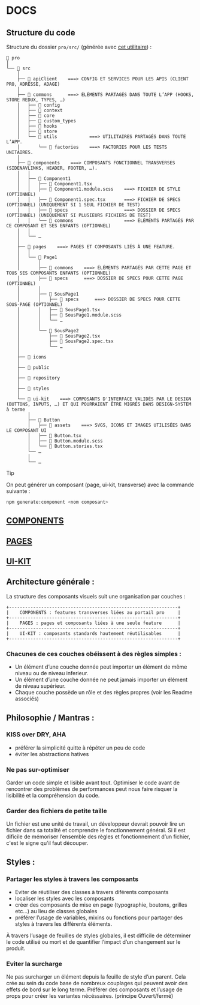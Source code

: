 # DOCS

## Structure du code

Structure du dossier `pro/src/` (générée avec [cet utilitaire](<https://tree.nathanfriend.com/?s=(%27optiMs!(%27fancy!true~fullPathJ~trailingSlashJ~rootDotJ)~N(%27N%277pro37src36apiClientsUIWMfigWMtextWoreWustom_typesLhooksLstoreLutilsOfactories46c9sLT48TH4EC9GFT.KHOKsOIBAB*6pRsBLPR1B*OIOKs4O51Q851HQE5GAQO52Q852HQF52.KH4AQ6icMsUpublicUrepositoryUstylesUui-kit3%27)~versiM!%271%27)*%20%200**73V*4B**5SousPR6V07%F0%9F%93%81%208%F0%9F%93%98%209ompMentA*%E2%80%A6B3*E%F0%9F%93%95%20F%F0%9F%93%97%20G1.module.scss4H.tsxIcommMsJ!falseKspecL30MonNsource!OB0Q4*RageTC91UB6V%5CnWLc%01WVUTRQONMLKJIHGFEBA98765430*>)) :

```
📁 pro
│
└── 📁 src
    │
    ├── 📁 apiClient    ===> CONFIG ET SERVICES POUR LES APIS (CLIENT PRO, ADRESSE, ADAGE)
    │
    ├── 📁 commons      ===> ÉLÉMENTS PARTAGÉS DANS TOUTE L’APP (HOOKS, STORE REDUX, TYPES, …)
    │   ├── 📁 config
    │   ├── 📁 context
    │   ├── 📁 core
    │   ├── 📁 custom_types
    │   ├── 📁 hooks
    │   ├── 📁 store
    │   └── 📁 utils            ===> UTILITAIRES PARTAGÉS DANS TOUTE L’APP.
    │       └── 📁 factories    ===> FACTORIES POUR LES TESTS UNITAIRES.
    │
    ├── 📁 components    ===> COMPOSANTS FONCTIONNEL TRANSVERSES (SIDENAVLINKS, HEADER, FOOTER, …).
    │   │
    │   ├── 📁 Component1
    │   │   ├── 📘 Component1.tsx
    │   │   ├── 📕 Component1.module.scss    ===> FICHIER DE STYLE (OPTIONNEL)
    │   │   ├── 📗 Component1.spec.tsx       ===> FICHIER DE SPECS (OPTIONNEL) (UNIQUEMENT SI 1 SEUL FICHIER DE TEST)
    │   │   ├── 📁 specs                     ===> DOSSIER DE SPECS (OPTIONNEL) (UNIQUEMENT SI PLUSIEURS FICHIERS DE TEST)
    │   │   └── 📁 commons                   ===> ÉLÉMENTS PARTAGÉS PAR CE COMPOSANT ET SES ENFANTS (OPTIONNEL)
    │   │
    │   └── …
    │
    ├── 📁 pages    ===> PAGES ET COMPOSANTS LIÉS À UNE FEATURE.
    │   │
    │   └── 📁 Page1
    │       │
    │       ├── 📁 commons    ===> ÉLÉMENTS PARTAGÉS PAR CETTE PAGE ET TOUS SES COMPOSANTS ENFANTS (OPTIONNEL)
    │       ├── 📁 specs      ===> DOSSIER DE SPECS POUR CETTE PAGE (OPTIONNEL)
    │       │
    │       ├── 📁 SousPage1
    │       │   ├── 📁 specs      ===> DOSSIER DE SPECS POUR CETTE SOUS-PAGE (OPTIONNEL)
    │       │   ├── 📘 SousPage1.tsx
    │       │   ├── 📕 SousPage1.module.scss
    │       │   └── …
    │       │
    │       └── 📁 SousPage2
    │           ├── 📘 SousPage2.tsx
    │           ├── 📗 SousPage2.spec.tsx
    │           └── …
    │
    ├── 📁 icons
    │
    ├── 📁 public
    │
    ├── 📁 repository
    │
    ├── 📁 styles
    │
    └── 📁 ui-kit    ===> COMPOSANTS D'INTERFACE VALIDÉS PAR LE DESIGN (BUTTONS, INPUTS, …) ET QUI POURRAIENT ÊTRE MIGRÉS DANS DESIGN-SYSTEM à terme
        │
        ├── 📁 Button
        │   ├── 📁 assets    ===> SVGS, ICONS ET IMAGES UTILISÉES DANS LE COMPOSANT UI
        │   ├── 📘 Button.tsx
        │   ├── 📕 Button.module.scss
        │   └── 📕 Button.stories.tsx
        └── …
        │
        └── …
```

> [!TIP]
>
> On peut générer un composant (page, ui-kit, transverse) avec la commande suivante :
>
> ```bash
> npm generate:component <nom composant>
> ```

## [COMPONENTS](./components/README.md)

## [PAGES](./pages/README.md)

## [UI-KIT](./ui-kit/README.md)

## Architecture générale :

La structure des composants visuels suit une organisation par couches :

```
+---------------------------------------------------------------+
|    COMPONENTS : features transverses liées au portail pro     |
+---------------------------------------------------------------+
|    PAGES : pages et composants liées à une seule feature      |
+---------------------------------------------------------------+
|    UI-KIT : composants standards hautement réutilisables      |
+---------------------------------------------------------------+
```

### Chacunes de ces couches obéissent à des règles simples :

- Un élément d’une couche donnée peut importer un élément de même niveau ou de niveau inferieur.
- Un élément d’une couche donnée ne peut jamais importer un élément de niveau supérieur.
- Chaque couche possède un rôle et des règles propres (voir les Readme associés)

## Philosophie / Mantras :

### KISS over DRY, AHA

- préférer la simplicité quitte à répéter un peu de code
- éviter les abstractions hatives

### Ne pas sur-optimiser

Garder un code simple et lisible avant tout. Optimiser le code avant de rencontrer des problèmes de performances peut nous faire risquer la lisibilité et la compréhension du code.

### Garder des fichiers de petite taille

Un fichier est une unité de travail, un développeur devrait pouvoir lire un fichier dans sa totalité et comprendre le fonctionnement général. Si il est dificile de mémoriser l’ensemble des règles et fonctionnement d’un fichier, c'est le signe qu'il faut découper.

## Styles :

### Partager les styles à travers les composants

- Eviter de réutiliser des classes à travers diférents composants
- localiser les styles avec les composants
- créer des composants de mise en page (typographie, boutons, grilles etc...) au lieu de classes globales
- préférer l’usage de variables, mixins ou fonctions pour partager des styles à travers les différents éléments.

À travers l’usage de feuilles de styles globales, il est difficile de déterminer le code utilisé ou mort et de quantifier l’impact d’un changement sur le produit.

### Eviter la surcharge

Ne pas surcharger un élément depuis la feuille de style d’un parent. Cela crée au sein du code base de nombreux couplages qui peuvent avoir des effets de bord sur le long terme. Préférer des composants et l’usage de props pour créer les variantes nécéssaires. (principe Ouvert/fermé)
